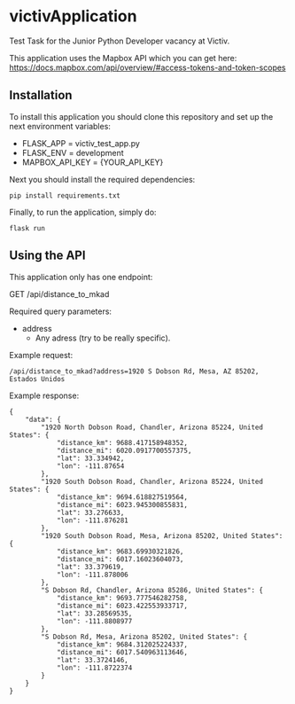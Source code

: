 # victivApplication
Test Task for the Junior Python Developer vacancy at Victiv. 

This application uses the Mapbox API which you can get here: <https://docs.mapbox.com/api/overview/#access-tokens-and-token-scopes>

## Installation
To install this application you should clone this repository and set up the next environment variables:

- FLASK_APP = victiv_test_app.py
- FLASK_ENV = development
- MAPBOX_API_KEY = {YOUR_API_KEY} 

Next you should install the required dependencies:

    pip install requirements.txt

Finally, to run the application, simply do:

    flask run

## Using the API
This application only has one endpoint:

GET /api/distance_to_mkad

Required query parameters:

- address
    - Any adress (try to be really specific).

Example request:

    /api/distance_to_mkad?address=1920 S Dobson Rd, Mesa, AZ 85202, Estados Unidos

Example response:

    {
        "data": {
            "1920 North Dobson Road, Chandler, Arizona 85224, United States": {
                "distance_km": 9688.417158948352,
                "distance_mi": 6020.0917700557375,
                "lat": 33.334942,
                "lon": -111.87654
            },
            "1920 South Dobson Road, Chandler, Arizona 85224, United States": {
                "distance_km": 9694.618827519564,
                "distance_mi": 6023.945300855831,
                "lat": 33.276633,
                "lon": -111.876281
            },
            "1920 South Dobson Road, Mesa, Arizona 85202, United States": {
                "distance_km": 9683.69930321826,
                "distance_mi": 6017.16023604073,
                "lat": 33.379619,
                "lon": -111.878006
            },
            "S Dobson Rd, Chandler, Arizona 85286, United States": {
                "distance_km": 9693.777546282758,
                "distance_mi": 6023.422553933717,
                "lat": 33.28569535,
                "lon": -111.8808977
            },
            "S Dobson Rd, Mesa, Arizona 85202, United States": {
                "distance_km": 9684.312025224337,
                "distance_mi": 6017.540963113646,
                "lat": 33.3724146,
                "lon": -111.8722374
            }
        }
    }
